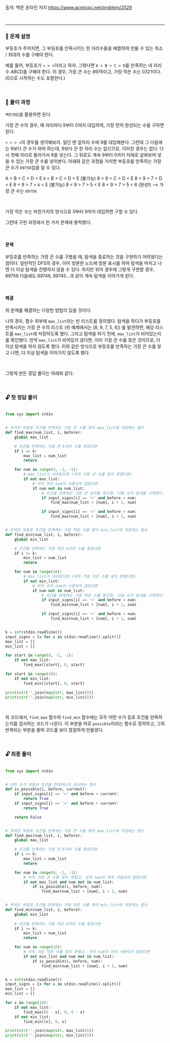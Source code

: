 출처: 백준 온라인 저지
https://www.acmicpc.net/problem/2529

<br>

___

### 📃 문제 설명

부등호가 주어지면, 그 부등호를 만족시키는 한 자리수들을 배열하여 만들 수 있는 최소 / 최대의 수를 구해야 한다.

예를 들어, 부등호가 `< > >`이라고 하자. 그렇다면 `A < B > C > D`를 만족하는 네 자리수 ABCD를 구해야 한다. 이 경우, 가장 큰 수는 8976이고, 가장 작은 수는 0321이다. (0으로 시작하는 수도 포함한다.)

<br>

### 🔎 풀이 과정

`백트래킹`을 활용하면 된다.

가장 큰 수의 경우, 매 자리마다 9부터 0까지 대입하여, 가장 먼저 완성되는 수를 구하면 된다. 

`< > > <`의 경우를 생각해보자. 일단 맨 앞자리 수에 9를 대입해본다. 그런데 그 다음에는 9보다 큰 수가 와야 하는데, 9보다 큰 한 자리 수는 없으므로, 이러한 경우는 없다. 다시 첫째 자리로 돌아가서 8을 넣는다. 그 뒤로도 계속 9부터 0까지 차례로 살펴보며 넣을 수 있는 가장 큰 수를 넣어본다. 아래와 같은 과정을 거치면 부등호를 만족하는 가장 큰 수가 `89756`임을 알 수 있다.

A < B > C > D < E
`9` < B > C > D < E (불가능)
8 < 9 > C > D < E
8 < 9 > 7 > D < E
8 < 9 > 7 > `6` < E (불가능)
8 < 9 > 7 > 5 < E
8 < 9 > 7 > 5 < 6 (완성!) --> 가장 큰 수는 `89756`

<br>

가장 작은 수는 마찬가지의 방식으로 0부터 9까지 대입하면 구할 수 있다.

그런데 구현 과정에서 한 가지 문제에 봉착했다.

<br>

#### 문제

부등호를 만족하는 가장 큰 수를 구했을 때, 탐색을 종료하는 것을 구현하기 어려웠다는 점이다. 일반적인 DFS의 경우, 이미 방문한 노드에 방문 표시를 하여 탐색을 마치고 나면 더 이상 탐색을 진행하지 않을 수 있다. 하지만 위의 경우에 그렇게 구현할 경우, 89756 다음에도 89746, 89745...과 같이 계속 탐색을 이어가게 된다.

<br>

#### 해결

위 문제를 해결하는 다양한 방법이 있을 것이다.

나의 경우, 함수 외부에 `max_list`라는 빈 리스트를 정의했다. 탐색을 하다가 부등호를 만족시키는 가장 큰 수의 리스트 (위 예제에서는 [8, 9, 7, 5, 6]) 를 발견하면, 해당 리스트를 `max_list`에 저장하도록 했다. 그리고 탐색을 하기 전에, `max_list`가 비어있는지를 확인했다. 만약 `max_list`가 비어있지 않다면, 이미 가장 큰 수를 찾은 것이므로, 더 이상 탐색을 하지 않도록 했다. 이와 같은 방식으로 부등호를 만족하는 가장 큰 수를 찾고 나면, 더 이상 탐색을 이어가지 않도록 했다.

<br>

그렇게 만든 정답 풀이는 아래와 같다.

<br>

### 🔓 첫 정답 풀이

```python

from sys import stdin


# 주어진 부등호 조건을 만족하는 가장 큰 수를 찾아 max_list에 저장하는 함수
def find_max(num_list, i, before):
    global max_list

    # 조건을 만족하는 가장 큰 k자리 수를 찾았다면
    if i >= k:
        max_list = num_list
        return

    for num in range(9, -1, -1):
    	# max_list가 비어있다면 (아직 가장 큰 수를 찾지 못했다면)
        if not max_list:
            # 아직 숫자 num이 사용되지 않았다면
            if num not in num_list:
                # 조건을 만족하는 가장 큰 숫자를 찾으면, 다음 숫자 탐색을 시작한다.
                if input_signs[i] == '<' and before < num:
                    find_max(num_list + [num], i + 1, num)

                if input_signs[i] == '>' and before > num:
                    find_max(num_list + [num], i + 1, num)


# 주어진 부등호 조건을 만족하는 가장 작은 수를 찾아 min_list에 저장하는 함수
def find_min(num_list, i, before):
    global min_list

    # 조건을 만족하는 가장 작은 k자리 수를 찾았다면
    if i >= k:
        min_list = num_list
        return

    for num in range(10):
        # min_list가 비어있다면 (아직 가장 작은 수를 찾지 못했다면)
        if not min_list:
            # 아직 숫자 num이 사용되지 않았다면
            if num not in num_list:
                # 조건을 만족하는 가장 작은 수를 찾으면, 다음 숫자 탐색을 시작한다.
                if input_signs[i] == '<' and before < num:
                    find_min(num_list + [num], i + 1, num)

                if input_signs[i] == '>' and before > num:
                    find_min(num_list + [num], i + 1, num)


k = int(stdin.readline())
input_signs = [x for x in stdin.readline().split()]
max_list = []
min_list = []

for start in range(9, -1, -1):
    if not max_list:
        find_max([start], 0, start)

for start in range(10):
    if not min_list:
        find_min([start], 0, start)

print(str(''.join(map(str, max_list))))
print(str(''.join(map(str, min_list))))
```

<br>

위 코드에서, `find_max` 함수와 `find_min` 함수에는 모두 어떤 수가 등호 조건을 만족하는지를 검사하는 코드가 나온다. 이 부분을 따로 `possible`이라는 함수로 정의하고, 그외 반복되는 부분을 줄여 코드를 보다 깔끔하게 만들었다. 

<br>

### 🔓 최종 풀이

```python

from sys import stdin


# 어떤 수가 부등호 조건을 만족하는지 검사하는 함수
def is_possible(i, before, current):
    if input_signs[i] == '<' and before < current:
        return True
    if input_signs[i] == '>' and before > current:
        return True

    return False


# 주어진 부등호 조건을 만족하는 가장 큰 수를 찾아 max_list에 저장하는 함수
def find_max(num_list, i, before):
    global max_list

    # 조건을 만족하는 가장 큰 k자리 수를 찾았다면
    if i >= k:
        max_list = num_list
        return

    for num in range(9, -1, -1):
        # 아직 가장 큰 수를 찾지 못했고, 숫자 num이 아직 사용되지 않았다면
        if not max_list and num not in num_list:
            if is_possible(i, before, num):
                find_max(num_list + [num], i + 1, num)


# 주어진 부등호 조건을 만족하는 가장 작은 수를 찾아 min_list에 저장하는 함수
def find_min(num_list, i, before):
    global min_list
    
    # 조건을 만족하는 가장 작은 k자리 수를 찾았다면
    if i >= k:
        min_list = num_list
        return

    for num in range(10):
        # 아직 가장 작은 수를 찾지 못했고, 숫자 num이 아직 사용되지 않았다면
        if not min_list and num not in num_list:
            if is_possible(i, before, num):
                find_min(num_list + [num], i + 1, num)


k = int(stdin.readline())
input_signs = [x for x in stdin.readline().split()]
max_list = []
min_list = []

for x in range(10):
    if not max_list:
        find_max([9 - x], 0, 9 - x)
    if not min_list:
        find_min([x], 0, x)

print(str(''.join(map(str, max_list))))
print(str(''.join(map(str, min_list))))
```